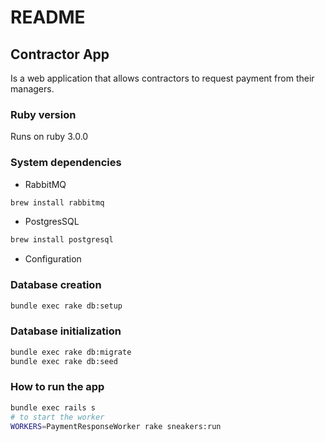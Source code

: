 # README

## Contractor App

Is a web application that allows contractors to request payment from their managers.

### Ruby version
Runs on ruby 3.0.0

### System dependencies
- RabbitMQ 

```bash
brew install rabbitmq
```
- PostgresSQL 
```bash
brew install postgresql
```

* Configuration

### Database creation
```bash
bundle exec rake db:setup
```

### Database initialization
```bash
bundle exec rake db:migrate
bundle exec rake db:seed
```
### How to run the app
```bash
bundle exec rails s
# to start the worker
WORKERS=PaymentResponseWorker rake sneakers:run
```
